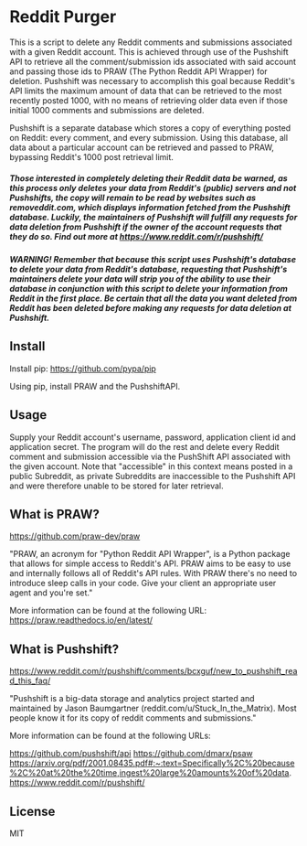 # Reddit Purger

This is a script to delete any Reddit comments and submissions associated with a given Reddit account. This is achieved through use of the Pushshift API to retrieve all the comment/submission ids associated with said account and passing those ids to PRAW (The Python Reddit API Wrapper) for deletion. Pushshift was necessary to accomplish this goal because Reddit's API limits the maximum amount of data that can be retrieved to the most recently posted 1000, with no means of retrieving older data even if those initial 1000 comments and submissions are deleted.

Pushshift is a separate database which stores a copy of everything posted on Reddit: every comment, and every submission. Using this database, all data about a particular account can be retrieved and passed to PRAW, bypassing Reddit's 1000 post retrieval limit.

##### Those interested in completely deleting their Reddit data be warned, as this process only deletes your data from Reddit's (public) servers and not Pushshifts, the copy will remain to be read by websites such as removeddit.com, which displays information fetched from the Pushshift database. Luckily, the maintainers of Pushshift will fulfill any requests for data deletion from Pushshift if the owner of the account requests that they do so. Find out more at https://www.reddit.com/r/pushshift/

##### WARNING! Remember that because this script uses Pushshift's database to delete your data from Reddit's database, requesting that Pushshift's maintainers delete your data will strip you of the ability to use their database in conjunction with this script to delete your information from Reddit in the first place. Be certain that all the data you want deleted from Reddit has been deleted before making any requests for data deletion at Pushshift.

## Install

Install pip: https://github.com/pypa/pip

Using pip, install PRAW and the PushshiftAPI.

## Usage

Supply your Reddit account's username, password, application client id and application secret. The program will do the rest and delete every Reddit comment and submission accessible via the PushShift API associated with the given account. Note that "accessible" in this context means posted in a public Subreddit, as private Subreddits are inaccessible to the Pushshift API and were therefore unable to be stored for later retrieval.

## What is PRAW?

https://github.com/praw-dev/praw

"PRAW, an acronym for "Python Reddit API Wrapper", is a Python package that allows for simple access to Reddit's API. PRAW aims to be easy to use and internally follows all of Reddit's API rules. With PRAW there's no need to introduce sleep calls in your code. Give your client an appropriate user agent and you're set."

More information can be found at the following URL: https://praw.readthedocs.io/en/latest/

## What is Pushshift?

https://www.reddit.com/r/pushshift/comments/bcxguf/new_to_pushshift_read_this_faq/

"Pushshift is a big-data storage and analytics project started and maintained by Jason Baumgartner (reddit.com/u/Stuck_In_the_Matrix). Most people know it for its copy of reddit comments and submissions."

More information can be found at the following URLs:

https://github.com/pushshift/api
https://github.com/dmarx/psaw
https://arxiv.org/pdf/2001.08435.pdf#:~:text=Specifically%2C%20because%2C%20at%20the%20time,ingest%20large%20amounts%20of%20data.
https://www.reddit.com/r/pushshift/

## License

MIT
